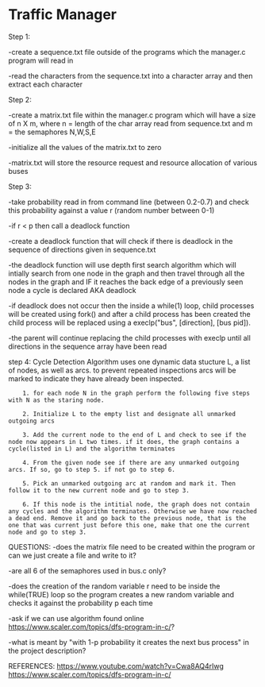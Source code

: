 # Traffic Manager
Step 1: 

-create a sequence.txt file outside of the programs which the manager.c program will read in

-read the characters from the sequence.txt into a character array and then extract each character

Step 2:

-create a matrix.txt file within the manager.c program which will have a size of n X m, where n = length of the char array read from sequence.txt and m = the semaphores N,W,S,E

-initialize all the values of the matrix.txt to zero

-matrix.txt will store the resource request and resource allocation of various buses

Step 3:

-take probability read in from command line (between 0.2-0.7) and check this probability against a value r (random number between 0-1)

-if r < p then call a deadlock function

-create a deadlock function that will check if there is deadlock in the sequence of directions given in sequence.txt

-the deadlock function will use depth first search algorithm which will intially search from one node in the graph and then travel through all the nodes in the graph and IF it reaches the back edge of a previously seen node a cycle is declared AKA deadlock

-if deadlock does not occur then the inside a while(1) loop, child processes will be created using fork() and after a child process has been created the child process will be replaced using a execlp("bus", [direction], [bus pid]). 

-the parent will continue replacing the child processes with execlp until all directions in the sequence array have been read 

step 4: Cycle Detection Algorithm uses one dynamic data stucture L, a list of nodes, as well as arcs. to prevent repeated inspections arcs will be marked to indicate they have already been inspected.

        1. for each node N in the graph perform the following five steps with N as the staring node.

        2. Initialize L to the empty list and designate all unmarked outgoing arcs

        3. Add the current node to the end of L and check to see if the node now appears in L two times. if it does, the graph contains a cycle(listed in L) and the algorithm terminates

        4. From the given node see if there are any unmarked outgoing arcs. If so, go to step 5. if not go to step 6.

        5. Pick an unmarked outgoing arc at random and mark it. Then follow it to the new current node and go to step 3.

        6. If this node is the intitial node, the graph does not contain any cycles and the algorithm terminates. Otherwise we have now reached a dead end. Remove it and go back to the previous node, that is the one that was current just before this one, make that one the current node and go to step 3.

QUESTIONS:
-does the matrix file need to be created within the program or can we just create a file and write to it?

-are all 6 of the semaphores used in bus.c only?

-does the creation of the random variable r need to be inside the while(TRUE) loop so the program creates a new random variable and checks it against the probability p each time

-ask if we can use algorithm found online https://www.scaler.com/topics/dfs-program-in-c/?

-what is meant by "with 1-p probability it creates the next bus process" in the project description?

REFERENCES:
https://www.youtube.com/watch?v=Cwa8AQ4rIwg
https://www.scaler.com/topics/dfs-program-in-c/


